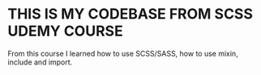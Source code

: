# THIS IS MY CODEBASE FROM SCSS UDEMY COURSE

From this course I learned how to use SCSS/SASS, how to use mixin, include and import.